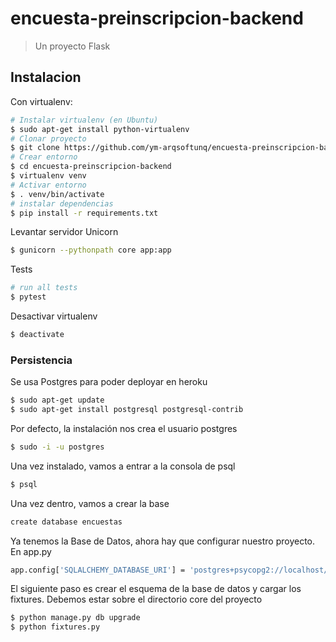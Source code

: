 # encuesta-preinscripcion-backend

> Un proyecto Flask

## Instalacion
Con virtualenv:

``` bash
# Instalar virtualenv (en Ubuntu)
$ sudo apt-get install python-virtualenv
# Clonar proyecto
$ git clone https://github.com/ym-arqsoftunq/encuesta-preinscripcion-backend.git
# Crear entorno
$ cd encuesta-preinscripcion-backend
$ virtualenv venv
# Activar entorno
$ . venv/bin/activate
# instalar dependencias
$ pip install -r requirements.txt
```

Levantar servidor Unicorn
``` bash
$ gunicorn --pythonpath core app:app

```

Tests

``` bash
# run all tests
$ pytest
```

Desactivar virtualenv

``` bash
$ deactivate
```

### Persistencia
Se usa Postgres para poder deployar en heroku

``` bash
$ sudo apt-get update
$ sudo apt-get install postgresql postgresql-contrib
```

Por defecto, la instalación nos crea el usuario postgres
``` bash
$ sudo -i -u postgres
```

Una vez instalado, vamos a entrar a la consola de psql
``` bash
$ psql
```

Una vez dentro, vamos a crear la base
``` bash
create database encuestas
```

Ya tenemos la Base de Datos, ahora hay que configurar nuestro proyecto.
En app.py
``` bash
app.config['SQLALCHEMY_DATABASE_URI'] = 'postgres+psycopg2://localhost/encuestas'
```

El siguiente paso es crear el esquema de la base de datos y cargar los fixtures.
Debemos estar sobre el directorio core del proyecto
``` bash
$ python manage.py db upgrade
$ python fixtures.py
```
